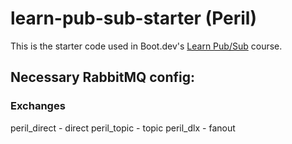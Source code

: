 # learn-pub-sub-starter (Peril)

This is the starter code used in Boot.dev's [Learn Pub/Sub](https://learn.boot.dev/learn-pub-sub) course.

## Necessary RabbitMQ config:

### Exchanges
peril_direct - direct
peril_topic - topic
peril_dlx - fanout